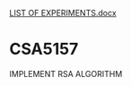 [LIST OF EXPERIMENTS.docx](https://github.com/sujith4203/CSA5157/files/9622059/LIST.OF.EXPERIMENTS.docx)
# CSA5157
IMPLEMENT RSA ALGORITHM
